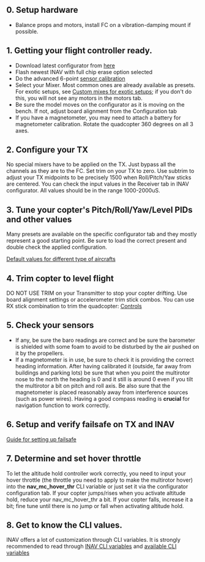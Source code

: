 ## 0. Setup hardware

* Balance props and motors, install FC on a vibration-damping mount if possible. 

## 1. Getting your flight controller ready.

* Download latest configurator from [here](https://github.com/iNavFlight/inav-configurator/releases)
* Flash newest INAV with full chip erase option selected
* Do the advanced 6-point [sensor calibration](https://github.com/iNavFlight/inav/wiki/Sensor-calibration)
* Select your Mixer. Most common ones are already available as presets. For exotic setups, see [Custom mixes for exotic setups](https://github.com/iNavFlight/inav/wiki/Custom-mixes-for-exotic-setups#setups-that-can-be-implemented-with-custom-mixer); if you don't do this, you will not see any motors in the motors tab. 
* Be sure the model moves on the configurator as it is moving on the bench. If not, adjust board alignment from the Configuration tab
* If you have a magnetometer, you may need to attach a battery for magnetometer calibration. Rotate the quadcopter 360 degrees on all 3 axes.

## 2. Configure your TX

No special mixers have to be applied on the TX. Just bypass all the channels as they are to the FC.
Set trim on your TX to zero. Use subtrim to adjust your TX midpoints to be precisely 1500 when Roll/Pitch/Yaw sticks are centered. You can check the input values in the Receiver tab in INAV configurator. All values should be in the range 1000-2000uS.

## 3. Tune your copter's Pitch/Roll/Yaw/Level PIDs and other values

Many presets are available on the specific configurator tab and they mostly represent a good starting point.
Be sure to load the correct present and double check the applied configuration.

[Default values for different type of aircrafts](https://github.com/iNavFlight/inav/wiki/Default-values-for-different-type-of-aircrafts)

## 4. Trim copter to level flight
DO NOT USE TRIM on your Transmitter to stop your copter drifting. Use board alignment settings or accelerometer trim stick combos.
You can use RX stick combination to trim the quadcopter: [Controls](https://github.com/iNavFlight/inav/blob/master/docs/Controls.md) 

## 5. Check your sensors
* If any, be sure the baro readings are correct and be sure the barometer is shielded with some foam to avoid to be disturbed by the air pushed on it by the propellers.
* If a magnetometer is in use, be sure to check it is providing the correct heading information. After having calibrated it (outside, far away from buildings and parking lots) be sure that when you point the multirotor nose to the north the heading is 0 and it still is around 0 even if you tilt the multirotor a bit on pitch and roll axis. Be also sure that the magnetometer is placed reasonably away from interference sources (such as power wires).
Having a good compass reading is **crucial** for navigation function to work correctly.

## 6. Setup and verify failsafe on TX and INAV
[Guide for setting up failsafe](https://github.com/iNavFlight/inav/wiki/Failsafe#setting-up-failsafe-with-return-to-home)

## 7. Determine and set hover throttle
To let the altitude hold controller work correctly, you need to input your hover throttle (the throttle you need to apply to make the multirotor hover) into the **nav_mc_hover_thr** CLI variable or just set it via the configurator configuration tab.
If your copter jumps/rises when you activate altitude hold, reduce your nav_mc_hover_thr a bit. If your copter falls, increase it a bit; fine tune until there is no jump or fall when activating altitude hold.


## 8. Get to know the CLI values.
INAV offers a lot of customization through CLI variables. It is strongly recommended to read through [INAV CLI variables](https://github.com/iNavFlight/inav/wiki/INAV-CLI-variables) and [available CLI variables](https://github.com/iNavFlight/inav/blob/master/docs/Cli.md)

